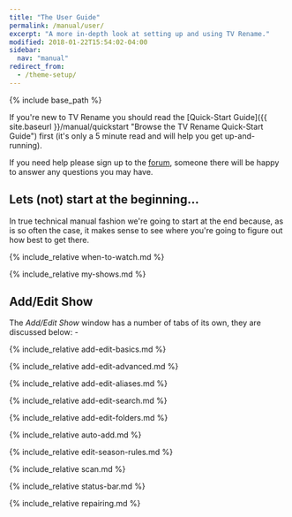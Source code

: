 ```yaml
---
title: "The User Guide"
permalink: /manual/user/
excerpt: "A more in-depth look at setting up and using TV Rename."
modified: 2018-01-22T15:54:02-04:00
sidebar:
  nav: "manual"
redirect_from:
  - /theme-setup/
---
```


{% include base_path %}

If you're new to TV&nbsp;Rename you should read the [Quick-Start&nbsp;Guide]({{ site.baseurl }}/manual/quickstart "Browse the TV&nbsp;Rename Quick-Start Guide") first (it's only a 5 minute read and will help you get up-and-running).

If you need help please sign up to the [forum](https://groups.google.com/forum/#!forum/tvrename "Visit the TVRename forum"), someone there will be happy to answer any questions you may have.

## Lets (not) start at the beginning...

In true technical manual fashion we're going to start at the end because, as is so often the case, it makes sense to see where you're going to figure out how best to get there.

{% include_relative when-to-watch.md %}

{% include_relative my-shows.md %}

<!-- START ADD/EDIT SHOW --------------------- -->
## Add/Edit Show

The *Add/Edit Show* window has a number of tabs of its own, they are discussed below: -

{% include_relative add-edit-basics.md %}

{% include_relative add-edit-advanced.md %}

{% include_relative add-edit-aliases.md %}

{% include_relative add-edit-search.md %}

{% include_relative add-edit-folders.md %}

<!-- END ADD/EDIT SHOW ----------------------- -->

{% include_relative auto-add.md %}

{% include_relative edit-season-rules.md %}

{% include_relative scan.md %}

{% include_relative status-bar.md %}

{% include_relative repairing.md %}
